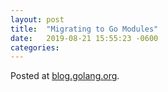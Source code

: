 ```yaml
---
layout: post
title:  "Migrating to Go Modules"
date:   2019-08-21 15:55:23 -0600
categories: 
---
```


Posted at [blog.golang.org](https://blog.golang.org/migrating-to-go-modules).